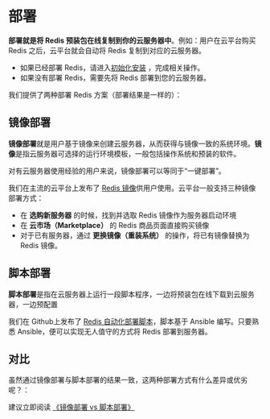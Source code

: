 # 部署

**部署就是将 Redis 预装包在线复制到你的云服务器中**。例如：用户在云平台购买 Redis 之后，云平台就会自动将 Redis 复制到对应的云服务器。

- 如果已经部署 Redis，请进入[初始化安装](/zh/stack-installation.md) ，完成相关操作。
- 如果没有部署 Redis，需要先将 Redis 部署到您的云服务器。

我们提供了两种部署 Redis 方案（部署结果是一样的）：

## 镜像部署

**镜像部署**就是用户基于镜像来创建云服务器，从而获得与镜像一致的系统环境。**镜像**是指云服务器可选择的运行环境模板，一般包括操作系统和预装的软件。

对有云服务器使用经验的用户来说，镜像部署可以等同于“一键部署”。

我们在主流的云平台上发布了 [Redis 镜像](https://apps.websoft9.com/redis)供用户使用。云平台一般支持三种镜像部署方式：

* 在 **选购新服务器** 的时候，找到并选取 Redis 镜像作为服务器启动环境
* 在 **云市场（Marketplace）**  的 Redis 商品页面直接购买镜像
* 对于已有服务器，通过 **更换镜像（重装系统）** 的操作，将已有镜像替换为 Redis 镜像。

## 脚本部署

**脚本部署**是指在云服务器上运行一段脚本程序，一边将预装包在线下载到云服务器，一边预配置

我们在 Github上发布了 [Redis 自动化部署脚本](https://github.com/Websoft9/ansible-redis)，脚本基于 Ansible 编写。只要熟悉 Ansible，便可以实现无人值守的方式将 Redis 部署到服务器。

## 对比

虽然通过镜像部署与脚本部署的结果一致，这两种部署方式有什么差异或优劣呢？：

建议立即阅读 [《镜像部署 vs 脚本部署》](https://support.websoft9.com/docs/faq/zh/bz-product.html#镜像部署-vs-脚本部署)
